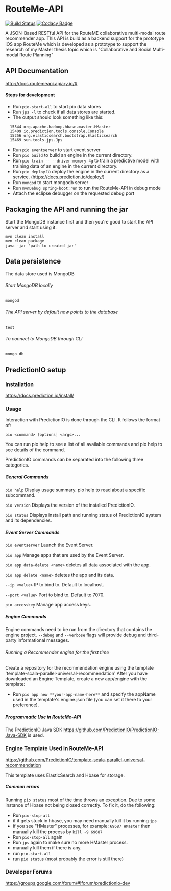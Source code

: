 # RouteMe-API
[![Build Status](https://travis-ci.org/heshamMassoud/RouteMe-API.svg?branch=master)](https://travis-ci.org/heshamMassoud/RouteMe-API) [![Codacy Badge](https://api.codacy.com/project/badge/Grade/1b82f6d1ce9e4af2b6ff983495eba77d)](https://www.codacy.com/app/heshamhamdymassoud/RouteMe-API?utm_source=github.com&amp;utm_medium=referral&amp;utm_content=heshamMassoud/RouteMe-API&amp;utm_campaign=Badge_Grade)

A JSON-Based RESTful API for the RouteME collaborative multi-modal route recommender app. This API is build as a backend support for the prototype iOS app RouteMe which is developed as a prototype to support the research of my Master thesis topic which is "Collaborative and Social Multi-modal Route Planning"

## API Documentation
http://docs.routemeapi.apiary.io/#

#### Steps for development
* Run `pio-start-all` to start pio data stores 
* Run `jps -l` to check if all data stores are started.
* The output should look something like this:
```
  15344 org.apache.hadoop.hbase.master.HMaster
  15409 io.prediction.tools.console.Console
  15256 org.elasticsearch.bootstrap.Elasticsearch
  15469 sun.tools.jps.Jps
```
- Run `pio eventserver` to start event server
- Run `pio build` to build an engine in the current directory.
- Run `pio train -- --driver-memory 4g` to train a predictive model with training data of an engine in the current directory.
- Run `pio deploy` to deploy the engine in the current directory as a service. (https://docs.prediction.io/deploy/)
- Run `mongod` to start mongodb server 
- Run `mvnDebug spring-boot:run` to run the RouteMe-API in debug mode
- Attach the eclipse debugger on the requested debug port

## Packaging the API and running the jar
Start the MongoDB instance first and then you're good to start the API server and start using it.
```
mvn clean install
mvn clean package
java -jar 'path to created jar'
```
## Data persistence
The data store used is MongoDB
###### Start MongoDB locally
`mongod`
###### The API server by default now points to the database
`test`
###### To connect to MongoDB through CLI
`mongo db`


## PredictionIO setup
### Installation 
https://docs.prediction.io/install/
### Usage
Interaction with PredictionIO is done through the CLI. It follows the format of:

`pio <command> [options] <args>...`

You can run pio help to see a list of all available commands and pio help <command> to see details of the command.

PredictionIO commands can be separated into the following three categories.

##### General Commands

`pio help` Display usage summary. pio help <command> to read about a specific subcommand.

`pio version` Displays the version of the installed PredictionIO.

`pio status` Displays install path and running status of PredictionIO system and its dependencies.

##### Event Server Commands

`pio eventserver` Launch the Event Server.

`pio app` Manage apps that are used by the Event Server.

`pio app data-delete <name>` deletes all data associated with the app.

`pio app delete <name>` deletes the app and its data.

`--ip <value>` IP to bind to. Default to localhost.

`--port <value>` Port to bind to. Default to 7070.

`pio accesskey` Manage app access keys.

##### Engine Commands

Engine commands need to be run from the directory that contains the engine project. `--debug` and `--verbose` flags will provide debug and third-party informational messages.

###### Running a Recommender engine for the first time
Create a repository for the recommendation engine using the template 'template-scala-parallel-universal-recommendation'
After you have downloaded an Engine Template, create a new app/engine with the template:

- Run `pio app new **your-app-name-here**` and specify the appName used in the template's engine.json file (you can set it there to your preference).


##### Programmatic Use in RouteMe-API
The PredictionIO Java SDK https://github.com/PredictionIO/PredictionIO-Java-SDK is used.

### Engine Template Used in RouteMe-API
https://github.com/PredictionIO/template-scala-parallel-universal-recommendation

This template uses ElasticSearch and Hbase for storage.
##### Common errors
Running `pio status` most of the time throws an exception. Due to some instance of Hbase not being closed correctly. To fix it, do the following:
* Run `pio-stop-all`
* if it gets stuck in hbase, you may need manually kill it by running `jps`
* if you see "HMaster" processes, for example: `69687 HMaster` then manually kill the process by `kill -9 69687`
* Run `pio-stop-all` again
* Run `jps` again  to make sure no more HMaster process.
* manually kill them if there is any.
* run `pio-start-all`
* run `pio status` (most probably the error is still there)

### Developer Forums
https://groups.google.com/forum/#!forum/predictionio-dev

